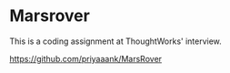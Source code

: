 # Marsrover
This is a  coding assignment at ThoughtWorks' interview.

https://github.com/priyaaank/MarsRover

